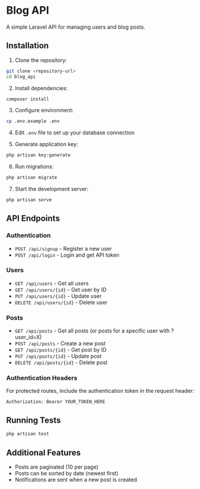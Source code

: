 # Blog API

A simple Laravel API for managing users and blog posts.

## Installation

1. Clone the repository:
```bash
git clone <repository-url>
cd blog_api
```

2. Install dependencies:
```bash
composer install
```

3. Configure environment:
```bash
cp .env.example .env
```

4. Edit `.env` file to set up your database connection

5. Generate application key:
```bash
php artisan key:generate
```

6. Run migrations:
```bash
php artisan migrate
```

7. Start the development server:
```bash
php artisan serve
```

## API Endpoints

### Authentication
- `POST /api/signup` - Register a new user
- `POST /api/login` - Login and get API token

### Users
- `GET /api/users` - Get all users
- `GET /api/users/{id}` - Get user by ID
- `PUT /api/users/{id}` - Update user
- `DELETE /api/users/{id}` - Delete user

### Posts
- `GET /api/posts` - Get all posts (or posts for a specific user with ?user_id=X)
- `POST /api/posts` - Create a new post
- `GET /api/posts/{id}` - Get post by ID
- `PUT /api/posts/{id}` - Update post
- `DELETE /api/posts/{id}` - Delete post

### Authentication Headers
For protected routes, include the authentication token in the request header:
```
Authorization: Bearer YOUR_TOKEN_HERE
```

## Running Tests

```bash
php artisan test
```

## Additional Features

- Posts are paginated (10 per page)
- Posts can be sorted by date (newest first)
- Notifications are sent when a new post is created
